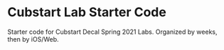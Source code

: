 # Cubstart Lab Starter Code
Starter code for Cubstart Decal Spring 2021 Labs. Organized by weeks, then by iOS/Web.

